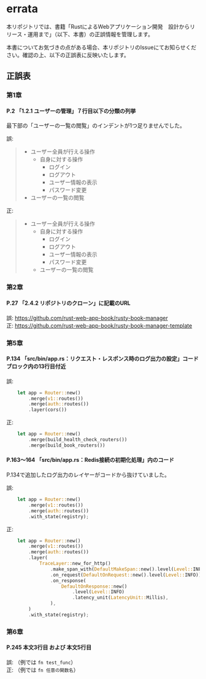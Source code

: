 # errata

本リポジトリでは、書籍「RustによるWebアプリケーション開発　設計からリリース・運用まで」（以下、本書）の正誤情報を管理します。

本書についてお気づきの点がある場合、本リポジトリのIssueにてお知らせください。確認の上、以下の正誤表に反映いたします。

## 正誤表

### 第1章

#### P.2 「1.2.1 ユーザーの管理」７行目以下の分類の列挙

最下部の「ユーザーの一覧の閲覧」のインデントが1つ足りませんでした。

誤:

> - ユーザー全員が行える操作
>   - 自身に対する操作
>     - ログイン
>     - ログアウト
>     - ユーザー情報の表示
>     - パスワード変更
> - ユーザーの一覧の閲覧

正:

> - ユーザー全員が行える操作
>   - 自身に対する操作
>     - ログイン
>     - ログアウト
>     - ユーザー情報の表示
>     - パスワード変更
>   - ユーザーの一覧の閲覧

### 第2章

#### P.27 「2.4.2 リポジトリのクローン」に記載のURL

誤: https://github.com/rust-web-app-book/rusty-book-manager  
正: https://github.com/rust-web-app-book/rusty-book-manager-template


### 第5章

#### P.134 「src/bin/app.rs：リクエスト・レスポンス時のログ出力の設定」コードブロック内の13行目付近

誤:

```rust
    let app = Router::new()
        .merge(v1::routes())
        .merge(auth::routes())
        .layer(cors())
```

正:

```rust
    let app = Router::new()
        .merge(build_health_check_routers())
        .merge(build_book_routers())
```

#### P.163〜164 「src/bin/app.rs：Redis接続の初期化処理」内のコード

P.134で追加したログ出力のレイヤーがコードから抜けていました。

誤:

```rust
    let app = Router::new()
        .merge(v1::routes())
        .merge(auth::routes())
        .with_state(registry);
```

正:

```rust
    let app = Router::new()
        .merge(v1::routes())
        .merge(auth::routes())
        .layer(
            TraceLayer::new_for_http()
                .make_span_with(DefaultMakeSpan::new().level(Level::INFO))
                .on_request(DefaultOnRequest::new().level(Level::INFO))
                .on_response(
                    DefaultOnResponse::new()
                        .level(Level::INFO)
                        .latency_unit(LatencyUnit::Millis),
                ),
        )
        .with_state(registry);
```

### 第6章

#### P.245 本文3行目 および 本文5行目

誤: （例では `fn test_func`）  
正: （例では `fn 任意の関数名`）

